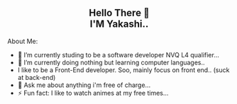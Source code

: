 <h2 align="center">
Hello There 👋 <br>
I'M Yakashi..
</h2>
About Me:

- 🔭 I’m currently studing to be a software developer NVQ L4 qualifier...
- 🌱 I’m currently doing nothing but learning computer languages..
- I like to be a Front-End developer. Soo, mainly focus on front end.. (suck at back-end)
- 💬 Ask me about anything i'm free of charge...
- ⚡ Fun fact: I like to watch animes at my free times...

